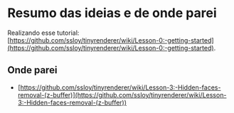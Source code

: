 # Resumo das ideias e de onde parei

Realizando esse tutorial: [https://github.com/ssloy/tinyrenderer/wiki/Lesson-0:-getting-started](https://github.com/ssloy/tinyrenderer/wiki/Lesson-0:-getting-started).


## Onde parei

* [https://github.com/ssloy/tinyrenderer/wiki/Lesson-3:-Hidden-faces-removal-(z-buffer)](https://github.com/ssloy/tinyrenderer/wiki/Lesson-3:-Hidden-faces-removal-(z-buffer))
